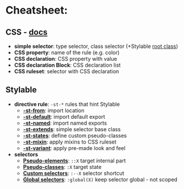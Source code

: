 # Cheatsheet:

 ## CSS - [docs](https://developer.mozilla.org/en-US/docs/Learn/CSS/Introduction_to_CSS/Syntax#CSS_Declarations)

 * **simple selector**: type selector, class selector (+Stylable [root class](./root.md))
 * **CSS property**: name of the rule (e.g. color)
 * **CSS declaration**: CSS property with value
 * **CSS declaration Block**: CSS declaration list
 * **CSS ruleset**: selector with CSS declaration

## Stylable

 * **directive rule**: `-st-*` rules that hint Stylable
    * **[-st-from](./imports.md)**: import location
    * **[-st-default](./imports.md)**: import default export
    * **[-st-named](./imports.md)**: import named exports
    * **[-st-extends](./extend-stylesheet.md)**: simple selector base class
    * **[-st-states](./pseudo-classes.md)**: define custom pseudo-classes
    * **[-st-mixin](./mixin-syntax.md)**: apply mixins to CSS ruleset
    * **[-st-variant](./variants.md)**: apply pre-made look and feel
* **selectors**
    * **[Pseudo-elements](./pseudo-elements.md)**: `::X` target internal part 
    * **[Pseudo-classes](./pseudo-classes.md)**: `:X` target state
    * **[Custom selectors](./custom-selectors)**: `:--X` selector shortcut
    * **[Global selectors](./global-selectors)**: `:global(X)` keep selector global - not scoped
